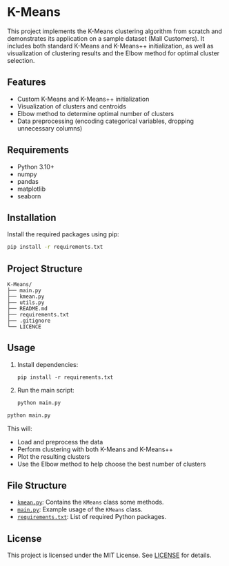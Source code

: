 # K-Means

This project implements the K-Means clustering algorithm from scratch and demonstrates its application on a sample dataset (Mall Customers). It includes both standard K-Means and K-Means++ initialization, as well as visualization of clustering results and the Elbow method for optimal cluster selection.

## Features

- Custom K-Means and K-Means++ initialization
- Visualization of clusters and centroids
- Elbow method to determine optimal number of clusters
- Data preprocessing (encoding categorical variables, dropping unnecessary columns)

## Requirements

- Python 3.10+
- numpy
- pandas
- matplotlib
- seaborn

## Installation

Install the required packages using pip:

```bash
pip install -r requirements.txt
```


## Project Structure

```
K-Means/
├── main.py
├── kmean.py
├── utils.py
├── README.md
├── requirements.txt
├── .gitignore
└── LICENCE

```

## Usage

1. Install dependencies:
    ```
    pip install -r requirements.txt
    ```

2. Run the main script:
    ```bash
    python main.py
    ```
```bash
python main.py
```

This will:
- Load and preprocess the data
- Perform clustering with both K-Means and K-Means++
- Plot the resulting clusters
- Use the Elbow method to help choose the best number of clusters

## File Structure

- [`kmean.py`](kmean.py): Contains the `KMeans` class some methods.
- [`main.py`](main.py): Example usage of the `KMeans` class.
- [`requirements.txt`](requirements.txt): List of required Python packages.

## License

This project is licensed under the MIT License. See [LICENSE](LICENSE) for details.